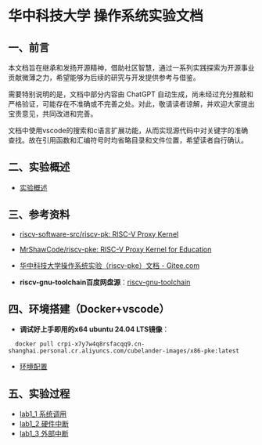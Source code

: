 # 华中科技大学 操作系统实验文档
## 一、前言

本文档旨在继承和发扬开源精神，借助社区智慧，通过一系列实践探索为开源事业贡献微薄之力，希望能够为后续的研究与开发提供参考与借鉴。

需要特别说明的是，文档中部分内容由 ChatGPT 自动生成，尚未经过充分推敲和严格验证，可能存在不准确或不完善之处。对此，敬请读者谅解，并欢迎大家提出宝贵意见，共同改进和完善。

文档中使用vscode的搜索和c语言扩展功能，从而实现源代码中对关键字的准确查找。故在引用函数和汇编符号时均省略目录和文件位置，希望读者自行确认。

## 二、实验概述

- [实验概述](lab/实验概述.md)


## 三、参考资料

- [riscv-software-src/riscv-pk: RISC-V Proxy Kernel](https://github.com/riscv-software-src/riscv-pk.git)
- [MrShawCode/riscv-pke: RISC-V Proxy Kernel for Education](https://github.com/MrShawCode/riscv-pke)
- [华中科技大学操作系统实验（riscv-pke）文档 - Gitee.com](https://gitee.com/hustos/pke-doc/tree/master)

- **riscv-gnu-toolchain百度网盘源**：[riscv-gnu-toolchain](https://pan.baidu.com/s/1Z9xKV_UY2Li_SxYrbJT5Zw?pwd=cpbf)

## 四、环境搭建（Docker+vscode）
- **调试好上手即用的x64 ubuntu 24.04 LTS镜像**：
```
  docker pull crpi-x7y7w4q8rsfacqq9.cn-shanghai.personal.cr.aliyuncs.com/cubelander-images/x86-pke:latest
```
- [环境配置](lab/环境配置.md)

## 五、实验过程

- [lab1_1 系统调用](lab/lab1_1.md)
- [lab1_2 硬件中断](lab/lab1_2.md)
- [lab1_3 外部中断](lab/lab1_3.md)
